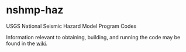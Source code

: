 nshmp-haz
=========

USGS National Seismic Hazard Model Program Codes

Information relevant to obtaining, building, and running the code may be found in the [wiki](https://github.com/usgs/nshmp-sha/wiki/).
